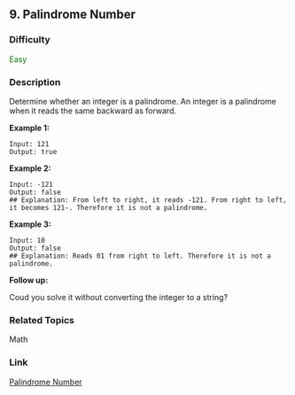 ## 9. Palindrome Number
### Difficulty

 <font color=green>Easy</font>

### Description

Determine whether an integer is a palindrome. An integer is a palindrome when
it reads the same backward as forward.

**Example 1:**
            Input: 121    Output: true    

**Example 2:**
            Input: -121    Output: false    ## Explanation: From left to right, it reads -121. From right to left, it becomes 121-. Therefore it is not a palindrome.    

**Example 3:**
            Input: 10    Output: false    ## Explanation: Reads 01 from right to left. Therefore it is not a palindrome.    

**Follow up:**

Coud you solve it without converting the integer to a string?


### Related Topics

Math


### Link
[Palindrome Number](https://leetcode.com/problems/palindrome-number)
